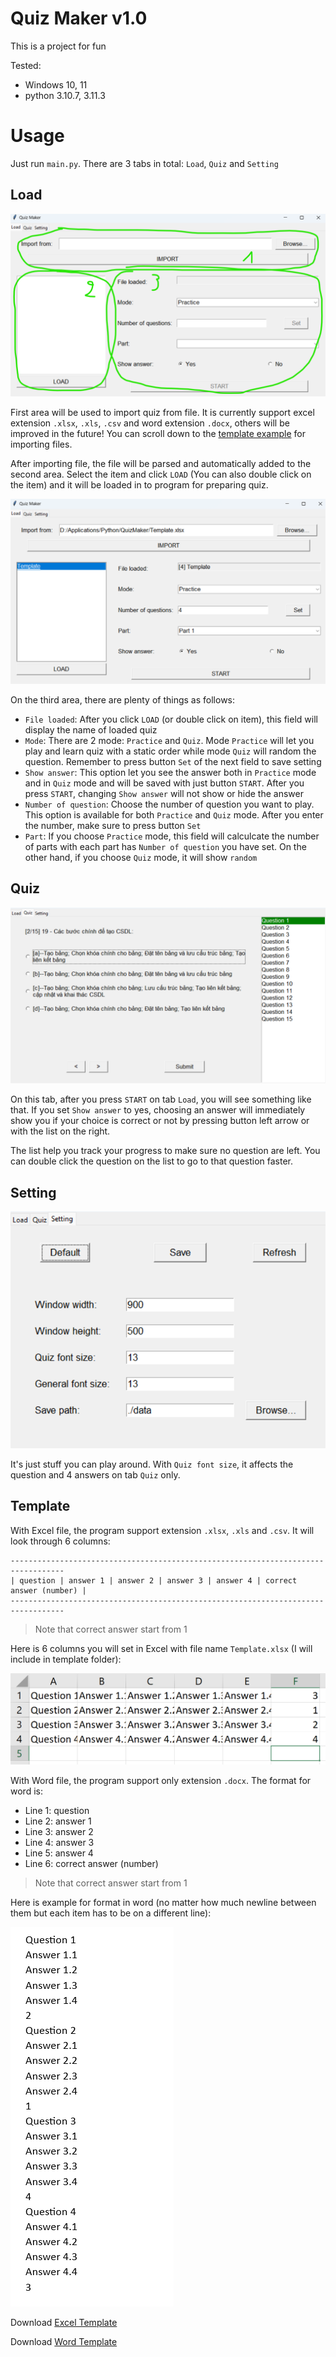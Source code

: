 # Quiz Maker v1.0

This is a project for fun

Tested:
- Windows 10, 11
- python 3.10.7, 3.11.3

# Usage

Just run `main.py`. There are 3 tabs in total: `Load`, `Quiz` and `Setting`

## Load

![Alt text](images/tab-load.png)

First area will be used to import quiz from file. It is currently support excel extension `.xlsx`, `.xls`, `.csv` and word extension `.docx`, others will be improved in the future! You can scroll down to the [template example](#template) for importing files.

After importing file, the file will be parsed and automatically added to the second area. Select the item and click `LOAD` (You can also double click on the item) and it will be loaded in to program for preparing quiz.

![Alt text](images/after-import.png)

On the third area, there are plenty of things as follows:

- `File loaded`: After you click `LOAD` (or double click on item), this field will display the name of loaded quiz
- `Mode`: There are 2 mode: `Practice` and `Quiz`. Mode `Practice` will let you play and learn quiz with a static order while mode `Quiz` will random the question. Remember to press button `Set` of the next field to save setting
- `Show answer`: This option let you see the answer both in `Practice` mode and in `Quiz` mode and will be saved with just button `START`. After you press `START`, changing `Show answer` will not show or hide the answer
- `Number of question`: Choose the number of question you want to play. This option is available for both `Practice` and `Quiz` mode. After you enter the number, make sure to press button `Set`
- `Part`: If you choose `Practice` mode, this field will calculcate the number of parts with each part has `Number of question` you have set. On the other hand, if you choose `Quiz` mode, it will show `random`

## Quiz

![Alt text](images/quiz-tab.png)

On this tab, after you press `START` on tab `Load`, you will see something like that. If you set `Show answer` to yes, choosing an answer will immediately show you if your choice is correct or not by pressing button left arrow or with the list on the right.

The list help you track your progress to make sure no question are left. You can double click the question on the list to go to that question faster.

## Setting

![Alt text](images/tab-setting.png)

It's just stuff you can play around. With `Quiz font size`, it affects the question and 4 answers on tab `Quiz` only.

## Template

With Excel file, the program support extension `.xlsx`, `.xls` and `.csv`. It will look through 6 columns:

```
----------------------------------------------------------------------------------
| question | answer 1 | answer 2 | answer 3 | answer 4 | correct answer (number) |
----------------------------------------------------------------------------------
```

> Note that correct answer start from 1

Here is 6 columns you will set in Excel with file name `Template.xlsx` (I will include in template folder):

![Alt text](images/excel-template.png)

With Word file, the program support only extension `.docx`. The format for word is:

- Line 1: question
- Line 2: answer 1
- Line 3: answer 2
- Line 4: answer 3
- Line 5: answer 4
- Line 6: correct answer (number)

> Note that correct answer start from 1

Here is example for format in word (no matter how much newline between them but each item has to be on a different line):

![Alt text](images/word-template.png)

Download [Excel Template](./template/Template.xlsx)

Download [Word Template](./template/Template.docx)